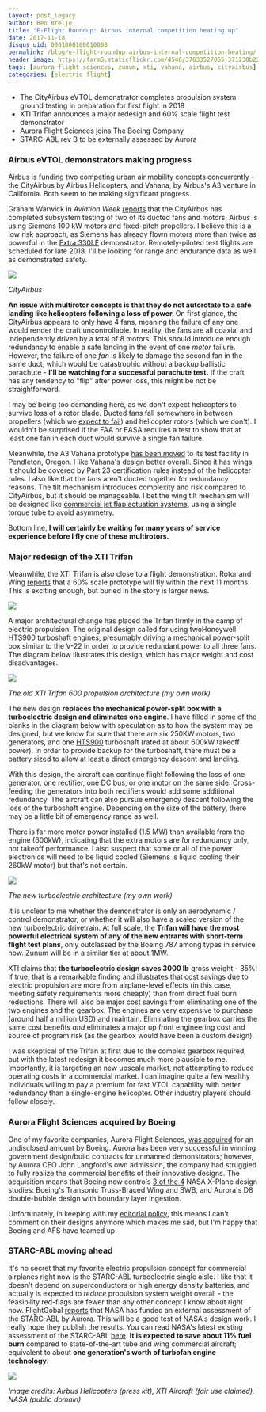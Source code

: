```yaml
---
layout: post_legacy
author: Ben Brelje
title: "E-Flight Roundup: Airbus internal competition heating up"
date: 2017-11-18
disqus_uid: 0001000100010008
permalink: /blog/e-flight-roundup-airbus-internal-competition-heating/
header_image: https://farm5.staticflickr.com/4546/37633527055_371230b227_o.jpg
tags: [aurora flight sciences, zunum, xti, vahana, airbus, cityairbus]
categories: [electric flight]
---
```


<div class="block-paragraph"><div class="rich-text"><ul><li>The CityAirbus eVTOL demonstrator completes propulsion system ground testing in preparation for first flight in 2018</li><li>XTI Trifan announces a major redesign and 60% scale flight test demonstrator</li><li>Aurora Flight Sciences joins The Boeing Company</li><li>STARC-ABL rev B to be externally assessed by Aurora</li></ul></div></div>

<!--more-->

<div class="block-paragraph"><div class="rich-text"><h3>Airbus eVTOL demonstrators making progress</h3><p>Airbus is funding two competing urban air mobility concepts concurrently - the CityAirbus by Airbus Helicopters, and Vahana, by Airbus's A3 venture in California. Both seem to be making significant progress.</p><p>Graham Warwick in <i>Aviation Week </i> <a href="http://aviationweek.com/technology/week-technology-oct-9-13-2017">reports</a> that the CityAirbus has completed subsystem testing of two of its ducted fans and motors. Airbus is using Siemens 100 kW motors and fixed-pitch propellers. I believe this is a low risk approach, as Siemens has already flown motors more than twice as powerful in the <a href="https://www.flyingmag.com/extra-unveils-electric-330le">Extra 330LE</a> demonstrator. Remotely-piloted test flights are scheduled for late 2018. I'll be looking for range and endurance data as well as demonstrated safety. </p></div></div>
<div class="block-rawhtml"><script data-pagespeed-no-defer>//<![CDATA[
(function(){for(var g="function"==typeof Object.defineProperties?Object.defineProperty:function(b,c,a){if(a.get||a.set)throw new TypeError("ES3 does not support getters and setters.");b!=Array.prototype&&b!=Object.prototype&&(b[c]=a.value)},h="undefined"!=typeof window&&window===this?this:"undefined"!=typeof global&&null!=global?global:this,k=["String","prototype","repeat"],l=0;l<k.length-1;l++){var m=k[l];m in h||(h[m]={});h=h[m]}var n=k[k.length-1],p=h[n],q=p?p:function(b){var c;if(null==this)throw new TypeError("The 'this' value for String.prototype.repeat must not be null or undefined");c=this+"";if(0>b||1342177279<b)throw new RangeError("Invalid count value");b|=0;for(var a="";b;)if(b&1&&(a+=c),b>>>=1)c+=c;return a};q!=p&&null!=q&&g(h,n,{configurable:!0,writable:!0,value:q});var t=this;function u(b,c){var a=b.split("."),d=t;a[0]in d||!d.execScript||d.execScript("var "+a[0]);for(var e;a.length&&(e=a.shift());)a.length||void 0===c?d[e]?d=d[e]:d=d[e]={}:d[e]=c};function v(b){var c=b.length;if(0<c){for(var a=Array(c),d=0;d<c;d++)a[d]=b[d];return a}return[]};function w(b){var c=window;if(c.addEventListener)c.addEventListener("load",b,!1);else if(c.attachEvent)c.attachEvent("onload",b);else{var a=c.onload;c.onload=function(){b.call(this);a&&a.call(this)}}};var x;function y(b,c,a,d,e){this.h=b;this.j=c;this.l=a;this.f=e;this.g={height:window.innerHeight||document.documentElement.clientHeight||document.body.clientHeight,width:window.innerWidth||document.documentElement.clientWidth||document.body.clientWidth};this.i=d;this.b={};this.a=[];this.c={}}function z(b,c){var a,d,e=c.getAttribute("data-pagespeed-url-hash");if(a=e&&!(e in b.c))if(0>=c.offsetWidth&&0>=c.offsetHeight)a=!1;else{d=c.getBoundingClientRect();var f=document.body;a=d.top+("pageYOffset"in window?window.pageYOffset:(document.documentElement||f.parentNode||f).scrollTop);d=d.left+("pageXOffset"in window?window.pageXOffset:(document.documentElement||f.parentNode||f).scrollLeft);f=a.toString()+","+d;b.b.hasOwnProperty(f)?a=!1:(b.b[f]=!0,a=a<=b.g.height&&d<=b.g.width)}a&&(b.a.push(e),b.c[e]=!0)}y.prototype.checkImageForCriticality=function(b){b.getBoundingClientRect&&z(this,b)};u("pagespeed.CriticalImages.checkImageForCriticality",function(b){x.checkImageForCriticality(b)});u("pagespeed.CriticalImages.checkCriticalImages",function(){A(x)});function A(b){b.b={};for(var c=["IMG","INPUT"],a=[],d=0;d<c.length;++d)a=a.concat(v(document.getElementsByTagName(c[d])));if(a.length&&a[0].getBoundingClientRect){for(d=0;c=a[d];++d)z(b,c);a="oh="+b.l;b.f&&(a+="&n="+b.f);if(c=!!b.a.length)for(a+="&ci="+encodeURIComponent(b.a[0]),d=1;d<b.a.length;++d){var e=","+encodeURIComponent(b.a[d]);131072>=a.length+e.length&&(a+=e)}b.i&&(e="&rd="+encodeURIComponent(JSON.stringify(B())),131072>=a.length+e.length&&(a+=e),c=!0);C=a;if(c){d=b.h;b=b.j;var f;if(window.XMLHttpRequest)f=new XMLHttpRequest;else if(window.ActiveXObject)try{f=new ActiveXObject("Msxml2.XMLHTTP")}catch(r){try{f=new ActiveXObject("Microsoft.XMLHTTP")}catch(D){}}f&&(f.open("POST",d+(-1==d.indexOf("?")?"?":"&")+"url="+encodeURIComponent(b)),f.setRequestHeader("Content-Type","application/x-www-form-urlencoded"),f.send(a))}}}function B(){var b={},c;c=document.getElementsByTagName("IMG");if(!c.length)return{};var a=c[0];if(!("naturalWidth"in a&&"naturalHeight"in a))return{};for(var d=0;a=c[d];++d){var e=a.getAttribute("data-pagespeed-url-hash");e&&(!(e in b)&&0<a.width&&0<a.height&&0<a.naturalWidth&&0<a.naturalHeight||e in b&&a.width>=b[e].o&&a.height>=b[e].m)&&(b[e]={rw:a.width,rh:a.height,ow:a.naturalWidth,oh:a.naturalHeight})}return b}var C="";u("pagespeed.CriticalImages.getBeaconData",function(){return C});u("pagespeed.CriticalImages.Run",function(b,c,a,d,e,f){var r=new y(b,c,a,e,f);x=r;d&&w(function(){window.setTimeout(function(){A(r)},0)})});})();pagespeed.CriticalImages.Run('/mod_pagespeed_beacon','http://brelje.net/blog/e-flight-roundup-airbus-internal-competition-heating/','8Xxa2XQLv9',true,false,'RyHBznDaRGE');
//]]></script><img src="https://airbus-h.assetsadobe2.com/is/image/content/dam/stock-and-creative/infographic/Infographic-CityAirbus-Oct2017.jpg" class="img-responsive" data-pagespeed-url-hash="2588334959" onload="pagespeed.CriticalImages.checkImageForCriticality(this);"></div>
<div class="block-paragraph"><div class="rich-text"><p><i>CityAirbus</i></p><p><b>An issue with multirotor concepts is that they do not autorotate to a safe landing like helicopters following a loss of power. </b>On first glance, the CityAirbus appears to only have 4 fans, meaning the failure of any one would render the craft uncontrollable. In reality, the fans are all coaxial and independently driven by a total of 8 motors. This should introduce enough redundancy to enable a safe landing in the event of one <i>motor</i> failure. However, the failure of one <i>fan</i> is likely to damage the second fan in the same duct, which would be catastrophic without a backup ballistic parachute - <b>I'll be watching for a successful parachute test.</b> If the craft has any tendency to "flip" after power loss, this might be not be straightforward.</p><p>I may be being too demanding here, as we don't expect helicopters to survive loss of a rotor blade. Ducted fans fall somewhere in between propellers (which we <a href="https://www.faa.gov/documentLibrary/media/Advisory_Circular/AC_20-37e.pdf">expect to fail</a>) and helicopter rotors (which we don't). I wouldn't be surprised if the FAA or EASA requires a test to show that at least one fan in each duct would survive a single fan failure.<br/></p><p>Meanwhile, the A3 Vahana prototype <a href="https://www.theverge.com/2017/11/13/16633392/airbus-vahana-flying-car-a-cubed-photos">has been moved</a> to its test facility in Pendleton, Oregon. I like Vahana's design better overall. Since it has wings, it should be covered by Part 23 certification rules instead of the helicopter rules. I also like that the fans aren't ducted together for redundancy reasons. The tilt mechanism introduces complexity and risk compared to CityAirbus, but it should be manageable. I bet the wing tilt mechanism will be designed like <a href="http://www.british-caledonian.com/images/BCal%20A320%20Manual_0007%20copy.jpg">commercial jet flap actuation systems</a>, using a single torque tube to avoid asymmetry. </p><p>Bottom line, <b>I will certainly be waiting for many years of service experience before I fly one of these multirotors.</b> </p><h3>Major redesign of the XTI Trifan</h3><p>Meanwhile, the XTI Trifan is also close to a flight demonstration. Rotor and Wing <a href="http://www.rotorandwing.com/2017/10/13/xti-aims-fly-60-scale-trifan-600-within-year/">reports</a> that a 60% scale prototype will fly within the next 11 months. This is exciting enough, but buried in the story is larger news. </p><p></p></div></div>
<div class="block-rawhtml"><img src="https://farm5.staticflickr.com/4545/38488527212_f0e6013083_o.png" class="img-responsive" data-pagespeed-url-hash="1988634042" onload="pagespeed.CriticalImages.checkImageForCriticality(this);"></div>
<div class="block-paragraph"><div class="rich-text"><p>A major architectural change has placed the Trifan firmly in the camp of electric propulsion. The original design called for using twoHoneywell <a href="https://aerospace.honeywell.com/en/products/engines/hts900-turboshaft-engine">HTS900</a> turboshaft engines, presumably driving a mechanical power-split box similar to the V-22 in order to provide redundant power to all three fans. The diagram below illustrates this design, which has major weight and cost disadvantages.</p></div></div>
<div class="block-rawhtml"><img src="https://farm5.staticflickr.com/4540/37810303934_7748ff7b6c_o.png" class="img-responsive" data-pagespeed-url-hash="464219368" onload="pagespeed.CriticalImages.checkImageForCriticality(this);"></div>
<div class="block-paragraph"><div class="rich-text"><p><i>The old XTI Trifan 600 propulsion architecture (my own work)</i></p><p>The new design <b>replaces the mechanical power-split box with a turboelectric design and eliminates one engine</b>. I have filled in some of the blanks in the diagram below with speculation as to how the system may be designed, but we know for sure that there are six 250KW motors, two generators, and one <a href="https://aerospace.honeywell.com/en/products/engines/hts900-turboshaft-engine">HTS900</a> turboshaft (rated at about 600kW takeoff power). In order to provide backup for the turboshaft, there must be a battery sized to allow at least a direct emergency descent and landing. </p><p>With this design, the aircraft can continue flight following the loss of one generator, one rectifier, one DC bus, or one motor on the same side. Cross-feeding the generators into both rectifiers would add some additional redundancy. The aircraft can also pursue emergency descent following the loss of the turboshaft engine. Depending on the size of the battery, there may be a little bit of emergency range as well.</p><p>There is far more motor power installed (1.5 MW) than available from the engine (600kW), indicating that the extra motors are for redundancy only, not takeoff performance. I also suspect that some or all of the power electronics will need to be liquid cooled (Siemens is liquid cooling their 260kW motor) but that's not certain.</p></div></div>
<div class="block-rawhtml"><img src="https://farm5.staticflickr.com/4538/38494300832_3873c9ff2c_o.png" class="img-responsive" data-pagespeed-url-hash="789002292" onload="pagespeed.CriticalImages.checkImageForCriticality(this);"></div>
<div class="block-paragraph"><div class="rich-text"><p><i>The new turboelectric architecture (my own work)</i></p><p>It is unclear to me whether the demonstrator is only an aerodynamic / control demonstrator, or whether it will also have a scaled version of the new turboelectric drivetrain. At full scale, the <b>Trifan will have the most powerful electrical system of any of the new entrants with short-term flight test plans</b>, only outclassed by the Boeing 787 among types in service now. Zunum will be in a similar tier at about 1MW.</p><p>XTI claims that <b>the turboelectric design saves 3000 lb</b> gross weight - 35%! If true, that is a remarkable finding and illustrates that cost savings due to electric propulsion are more from airplane-level effects (in this case, meeting safety requirements more cheaply) than from direct fuel burn reductions. There will also be major cost savings from eliminating one of the two engines and the gearbox. The engines are very expensive to purchase (around half a million USD) and maintain. Eliminating the gearbox carries the same cost benefits <i>and </i>eliminates a major up front engineering cost and source of program risk (as the gearbox would have been a custom design). </p><p>I was skeptical of the Trifan at first due to the complex gearbox required, but with the latest redesign it becomes much more plausible to me. Importantly, it is targeting an new upscale market, not attempting to reduce operating costs in a commercial market. I can imagine quite a few wealthy individuals willing to pay a premium for fast VTOL capability with better redundancy than a single-engine helicopter. Other industry players should follow closely.</p><h3>Aurora Flight Sciences acquired by Boeing</h3><p>One of my favorite companies, Aurora Flight Sciences, <a href="http://aviationweek.com/technology/aurora-ceo-boeing-will-help-turn-innovations-products">was acquired</a> for an undisclosed amount by Boeing. Aurora has been very successful in winning government design/build contracts for unmanned demonstrators; however, by Aurora CEO John Langford's own admission, the company had struggled to fully realize the commercial benefits of their innovative designs. The acquisition means that Boeing now controls <a href="http://aviationweek.com/aircraft-design/closer-look-nasa-s-options-large-scale-x-planes">3 of the 4</a> NASA X-Plane design studies: Boeing's Transonic Truss-Braced Wing and BWB, and Aurora's D8 double-bubble design with boundary layer ingestion. </p><p>Unfortunately, in keeping with my <a href="http://brelje.net/about/">editorial policy</a>, this means I can't comment on their designs anymore which makes me sad, but I'm happy that Boeing and AFS have teamed up.</p><h3>STARC-ABL moving ahead</h3><p>It's no secret that my favorite electric propulsion concept for commercial airplanes right now is the STARC-ABL turboelectric single aisle. I like that it doesn't depend on superconductors or high energy density batteries, and actually is expected to <i>reduce </i>propulsion system weight overall - the feasibility red-flags are fewer than any other concept I know about right now. FlightGobal <a href="https://www.flightglobal.com/news/articles/aurora-flight-sciences-to-evaluate-nasa-electric-air-442471/">reports</a> that NASA has funded an external assessment of the STARC-ABL by Aurora. This will be a good test of NASA's design work. I really hope they publish the results. You can read NASA's latest existing assessment of the STARC-ABL <a href="https://ntrs.nasa.gov/search.jsp?R=20170005612">here</a>. <b>It is expected to save about 11% fuel burn</b> compared to state-of-the-art tube and wing commercial aircraft; equivalent to about <b>one generation's worth of turbofan engine technology</b>.</p></div></div>
<div class="block-rawhtml"><img src="https://www.nasa.gov/sites/default/files/thumbnails/image/composite-image-01a-121115.jpg" class="img-responsive" data-pagespeed-url-hash="2176575160" onload="pagespeed.CriticalImages.checkImageForCriticality(this);"></div>
<div class="block-paragraph"><div class="rich-text"><p><i>Image credits: Airbus Helicopters (press kit), XTI Aircraft (fair use claimed), NASA (public domain)</i></p></div></div>